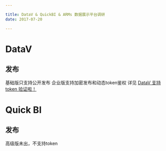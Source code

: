 ```yaml
---

title: DataV & QuickBI & ARMs 数据展示平台调研
date: 2017-07-20

---
```



# DataV
## 发布
基础版只支持公开发布
企业版支持加密发布和动态token鉴权 详见 [DataV 支持 token 验证啦！](https://yq.aliyun.com/articles/69394?spm=0.0.0.0.B7GJKo)

# Quick BI
## 发布
高级版未出，不支持token
